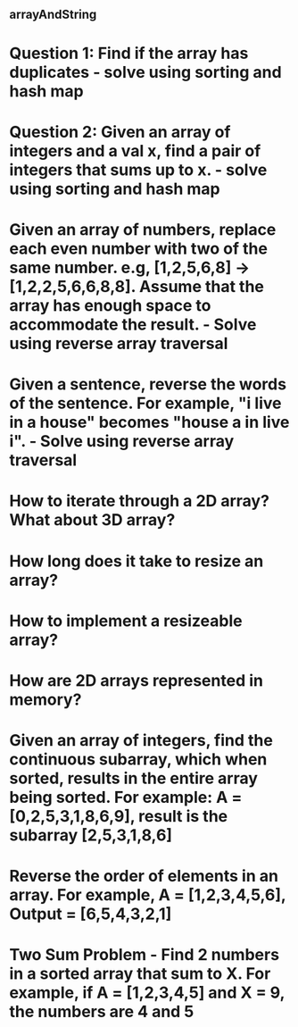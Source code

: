 ## arrayAndString

# Question 1: Find if the array has duplicates - solve using sorting and hash map
# Question 2: Given an array of integers and a val x, find a pair of integers that sums up to x. - solve using sorting and hash map



# Given an array of numbers, replace each even number with two of the same number. e.g, [1,2,5,6,8] -> [1,2,2,5,6,6,8,8]. Assume that the array has enough space to accommodate the result. - Solve using reverse array traversal

# Given a sentence, reverse the words of the sentence. For example, "i live in a house" becomes "house a in live i". - Solve using reverse array traversal

  #  How to iterate through a 2D array? What about 3D array?
  #  How long does it take to resize an array?
  #  How to implement a resizeable array?
  #  How are 2D arrays represented in memory?

# Given an array of integers, find the continuous subarray, which when sorted, results in the entire array being sorted. For example: A = [0,2,5,3,1,8,6,9], result is the subarray [2,5,3,1,8,6] 

# Reverse the order of elements in an array. For example, A = [1,2,3,4,5,6], Output = [6,5,4,3,2,1]

# Two Sum Problem - Find 2 numbers in a sorted array that sum to X. For example, if A = [1,2,3,4,5] and X = 9, the numbers are 4 and 5